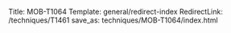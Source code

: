Title: MOB-T1064
Template: general/redirect-index
RedirectLink: /techniques/T1461
save_as: techniques/MOB-T1064/index.html